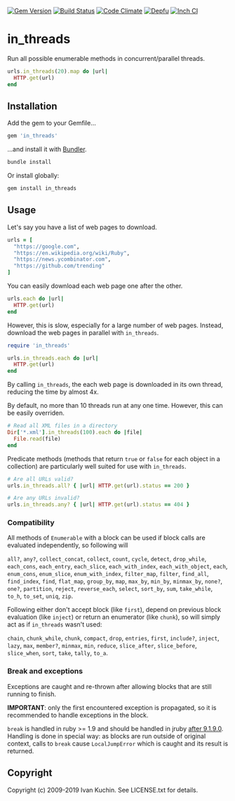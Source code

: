 [![Gem Version](https://img.shields.io/gem/v/in_threads?logo=rubygems)](https://rubygems.org/gems/in_threads)
[![Build Status](https://img.shields.io/github/workflow/status/toy/in_threads/check/master?logo=github)](https://github.com/toy/in_threads/actions/workflows/check.yml)
[![Code Climate](https://img.shields.io/codeclimate/maintainability/toy/in_threads?logo=codeclimate)](https://codeclimate.com/github/toy/in_threads)
[![Depfu](https://img.shields.io/depfu/toy/in_threads)](https://depfu.com/github/toy/in_threads)
[![Inch CI](https://inch-ci.org/github/toy/in_threads.svg?branch=master)](https://inch-ci.org/github/toy/in_threads)

# in_threads

Run all possible enumerable methods in concurrent/parallel threads.

```ruby
urls.in_threads(20).map do |url|
  HTTP.get(url)
end
```

## Installation

Add the gem to your Gemfile...

```ruby
gem 'in_threads'
```

...and install it with [Bundler](http://bundler.io).

```sh
bundle install
```

Or install globally:

```sh
gem install in_threads
```

## Usage

Let's say you have a list of web pages to download.

```ruby
urls = [
  "https://google.com",
  "https://en.wikipedia.org/wiki/Ruby",
  "https://news.ycombinator.com",
  "https://github.com/trending"
]
```

You can easily download each web page one after the other.

```ruby
urls.each do |url|
  HTTP.get(url)
end
```

However, this is slow, especially for a large number of web pages. Instead,
download the web pages in parallel with `in_threads`.

```ruby
require 'in_threads'

urls.in_threads.each do |url|
  HTTP.get(url)
end
```

By calling `in_threads`, the each web page is downloaded in its own thread,
reducing the time by almost 4x.

By default, no more than 10 threads run at any one time. However, this can be
easily overriden.

```ruby
# Read all XML files in a directory
Dir['*.xml'].in_threads(100).each do |file|
  File.read(file)
end
```

Predicate methods (methods that return `true` or `false` for each object in a
collection) are particularly well suited for use with `in_threads`.

```ruby
# Are all URLs valid?
urls.in_threads.all? { |url| HTTP.get(url).status == 200 }

# Are any URLs invalid?
urls.in_threads.any? { |url| HTTP.get(url).status == 404 }
```

### Compatibility

All methods of `Enumerable` with a block can be used if block calls are evaluated independently, so following will

`all?`, `any?`, `collect_concat`, `collect`, `count`, `cycle`, `detect`, `drop_while`, `each_cons`, `each_entry`,
`each_slice`, `each_with_index`, `each_with_object`, `each`, `enum_cons`, `enum_slice`, `enum_with_index`,
`filter_map`, `filter`, `find_all`, `find_index`, `find`, `flat_map`, `group_by`, `map`, `max_by`, `min_by`,
`minmax_by`, `none?`, `one?`, `partition`, `reject`, `reverse_each`, `select`, `sort_by`, `sum`, `take_while`, `to_h`,
`to_set`, `uniq`, `zip`.

Following either don't accept block (like `first`), depend on previous block evaluation (like `inject`) or return an enumerator (like `chunk`), so will simply act as if `in_threads` wasn't used:

`chain`, `chunk_while`, `chunk`, `compact`, `drop`, `entries`, `first`, `include?`, `inject`, `lazy`, `max`, `member?`,
`minmax`, `min`, `reduce`, `slice_after`, `slice_before`, `slice_when`, `sort`, `take`, `tally`, `to_a`.

### Break and exceptions

Exceptions are caught and re-thrown after allowing blocks that are still running to finish.

**IMPORTANT**: only the first encountered exception is propagated, so it is recommended to handle exceptions in the block.

`break` is handled in ruby >= 1.9 and should be handled in jruby [after 9.1.9.0](https://github.com/jruby/jruby/issues/4697). Handling is done in special way: as blocks are run outside of original context, calls to `break` cause `LocalJumpError` which is caught and its result is returned.

## Copyright

Copyright (c) 2009-2019 Ivan Kuchin. See LICENSE.txt for details.
